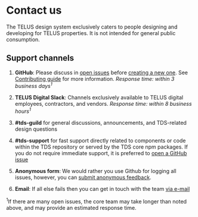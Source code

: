 # Contact us

The TELUS design system exclusively caters to people designing and developing for TELUS properties.
It is not intended for general public consumption.

## Support channels

1.  **GitHub**: Please discuss in [open issues](https://github.com/telusdigital/tds-core/issues) before [creating a new one](https://github.com/telusdigital/tds-core/issues/new). See [Contributing guide](contributing/contributing.md#how-to) for more information. _Response time: within 3 business days<sup>1</sup>_

2.  **TELUS Digital Slack**: Channels exclusively available to TELUS digital employees, contractors, and vendors. _Response time: within 8 business hours<sup>1</sup>_

3.  **#tds-guild** for general discussions, announcements, and TDS-related design questions

4.  **#tds-support** for fast support directly related to components or code within the TDS repository or served by the TDS core npm packages. If you do not require immediate support, it is preferred to [open a GitHub issue](contributing/contributing.md#1-submit-issue)

5.  **Anonymous form**: We would rather you use Github for logging all issues, however, you can [submit anonymous feedback](https://goo.gl/forms/8g8n7BMjvLJN7bDr1).

6.  **Email**: If all else fails then you can get in touch with the team [via e-mail](mailto:n6k7q6p0r9m4c1l4@telusdigital.slack.com)

<sup>1</sup>If there are many open issues, the core team may take longer than noted above,
and may provide an estimated response time.
